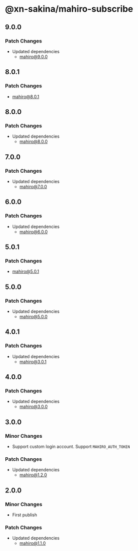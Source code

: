 # @xn-sakina/mahiro-subscribe

## 9.0.0

### Patch Changes

- Updated dependencies
  - mahiro@9.0.0

## 8.0.1

### Patch Changes

- mahiro@8.0.1

## 8.0.0

### Patch Changes

- Updated dependencies
  - mahiro@8.0.0

## 7.0.0

### Patch Changes

- Updated dependencies
  - mahiro@7.0.0

## 6.0.0

### Patch Changes

- Updated dependencies
  - mahiro@6.0.0

## 5.0.1

### Patch Changes

- mahiro@5.0.1

## 5.0.0

### Patch Changes

- Updated dependencies
  - mahiro@5.0.0

## 4.0.1

### Patch Changes

- Updated dependencies
  - mahiro@3.0.1

## 4.0.0

### Patch Changes

- Updated dependencies
  - mahiro@3.0.0

## 3.0.0

### Minor Changes

- Support custom login account. Support `MAHIRO_AUTH_TOKEN`

### Patch Changes

- Updated dependencies
  - mahiro@1.2.0

## 2.0.0

### Minor Changes

- First publish

### Patch Changes

- Updated dependencies
  - mahiro@1.1.0
